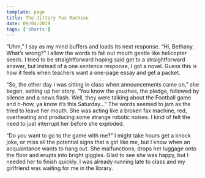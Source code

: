 ```yaml
---
template: page
title: The Jittery Fax Machine
date: 09/04/2019
tags: ['shorts']
---
```


“Uhm,” I say as my mind buffers and loads its next response. “Hi, Bethany. What’s wrong?” I allow the words to fall out mouth gentle like helicopter seeds. I tried to be straightforward hoping said get to a straightforward answer, but instead of a one sentence response, I got a novel. Guess this is how it feels when teachers want a one-page essay and get a packet.

“So, the other day I was sitting in class when announcements came on,” she began, setting up her story. “You know the youzhes, the pledge, followed by silence and a news flash. Well, they were talking about the Football game and h-how, ya know it’s this Saturday...” The words seemed to jam as the tried to leave her mouth. She was acting like a broken fax machine, red, overheating and producing some strange robotic noises. I kind of felt the need to just interrupt her before she exploded.

“Do you want to go to the game with me?” I might take hours get a knock joke, or miss all the potential signs that a girl like me, but I know when an acquaintance wants to hang out. She malfunctions; drops her luggage onto the floor and erupts into bright giggles. Glad to see she was happy, but I needed her to finish quickly. I was already running late to class and my girlfriend was waiting for me in the library.

